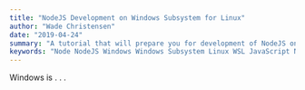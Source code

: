 ```yaml
---
title: "NodeJS Development on Windows Subsystem for Linux"
author: "Wade Christensen"
date: "2019-04-24"
summary: "A tutorial that will prepare you for development of NodeJS on a Windows Subsystem for Linux enivornment. The setup is relatively simple, but there are a few things to be aware of before starting."
keywords: "Node NodeJS Windows Windows Subsystem Linux WSL JavaScript NPM"
---
```


Windows is . . .
